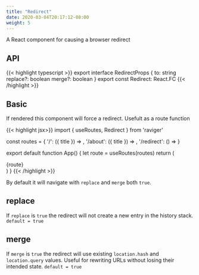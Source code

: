 ```yaml
---
title: "Redirect"
date: 2020-03-04T20:17:12-08:00
weight: 5
---
```


A React component for causing a browser redirect

## API

{{< highlight typescript >}}
export interface RedirectProps {
  to: string
  replace?: boolean
  merge?: boolean
}
export const Redirect: React.FC<RedirectProps>
{{< /highlight >}}

## Basic

If rendered this component will force a redirect. Usefult as a route function

{{< highlight jsx>}}
import { useRoutes, Redirect } from 'raviger'

const routes = {
  '/': ({ title }) => <Home title={title} />,
  '/about': ({ title }) => <About />,
  '/redirect': () => <Redirect to='/about' />
}

export default function App() {
  let route = useRoutes(routes)
  return (
    <div>
      {route}
    </div>
  )
}
{{< /highlight >}}

By default it will navigate with `replace` and `merge` both `true`.

## replace

If `replace` is `true` the redirect will not create a new entry in the history stack. `default = true`

## merge

If `merge` is `true` the redirect will use existing `location.hash` and `location.query` values. Useful for rewriting URLs without losing their intended state. `default = true`